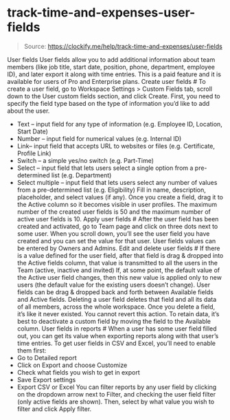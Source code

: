 # track-time-and-expenses-user-fields

> Source: https://clockify.me/help/track-time-and-expenses/user-fields

User fields
User fields allow you to add additional information about team members (like job title, start date, position, phone, department, employee ID), and later export it along with time entries.
This is a paid feature and it is available for users of Pro and Enterprise plans.
Create user fields #
To create a user field, go to Workspace Settings > Custom Fields tab, scroll down to the User custom fields section, and click Create.
First, you need to specify the field type based on the type of information you’d like to add about the user.
- Text – input field for any type of information (e.g. Employee ID, Location, Start Date)
- Number – input field for numerical values (e.g. Internal ID)
- Link– input field that accepts URL to websites or files (e.g. Certificate, Profile Link)
- Switch – a simple yes/no switch (e.g. Part-Time)
- Select – input field that lets users select a single option from a pre-determined list (e.g. Department)
- Select multiple – input field that lets users select any number of values from a pre-determined list (e.g. Eligibility)
Fill in name, description, placeholder, and select values (if any).
Once you create a field, drag it to the Active column so it becomes visible in user profiles.
The maximum number of the created user fields is 50 and the maximum number of active user fields is 10.
Apply user fields #
After the user field has been created and activated, go to Team page and click on three dots next to some user.
When you scroll down, you’ll see the user field you have created and you can set the value for that user.
User fields values can be entered by Owners and Admins.
Edit and delete user fields #
If there is a value defined for the user field, after that field is drag & dropped into the Active fields column, that value is transmitted to all the users in the Team (active, inactive and invited)
If, at some point, the default value of the Active user field changes, then this new value is applied only to new users (the default value for the existing users doesn’t change).
User fields can be drag & dropped back and forth between Available fields and Active fields.
Deleting a user field deletes that field and all its data of all members, across the whole workspace. Once you delete a field, it’s like it never existed. You cannot revert this action.
To retain data, it’s best to deactivate a custom field by moving the field to the Available column.
User fields in reports #
When a user has some user field filled out, you can get its value when exporting reports along with that user’s time entries.
To get user fields in CSV and Excel, you’ll need to enable them first:
- Go to Detailed report
- Click on Export and choose Customize
- Check what fields you wish to get in export
- Save Export settings
- Export CSV or Excel
You can filter reports by any user field by clicking on the dropdown arrow next to Filter, and checking the user field filter (only active fields are shown). Then, select by what value you wish to filter and click Apply filter.